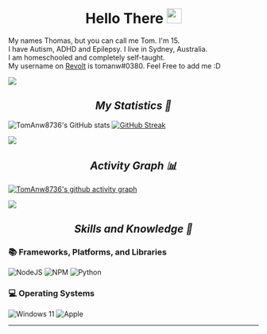 <h1 align="center">Hello There <img src="https://media.giphy.com/media/hvRJCLFzcasrR4ia7z/giphy.gif" width="30"> </h1>

My names Thomas, but you can call me Tom. I'm 15.</br> I have Autism, ADHD and Epilepsy. I live in Sydney, Australia.</br> I am homeschooled and completely self-taught.</br> My username on [Revolt](<https://revolt.chat>) is tomanw#0380. Feel Free to add me :D

<img src="https://user-images.githubusercontent.com/73097560/115834477-dbab4500-a447-11eb-908a-139a6edaec5c.gif">

<h2 align="center"><i>My Statistics 🚀</i></h2>

![TomAnw8736's GitHub stats](https://github-readme-stats-livxy.vercel.app/api?username=iambleed&title_color=4F8CC9&text_color=9f9f9f&show_icons=true&bg_color=00000000&hide_border=true&icon_color=4F8CC9&hide_title=true&count_private=true)
[![GitHub Streak](https://streak-stats.demolab.com?user=iambleed&hide_border=true&background=00000000&border=00000000&stroke=9F9F9F&ring=64B2FF&fire=4F8CC9&currStreakNum=4F8CC9&sideNums=4F8CC9&currStreakLabel=D8D8D8&sideLabels=D8D8D8&dates=9F9F9F)](https://git.io/streak-stats)

<img src="https://user-images.githubusercontent.com/73097560/115834477-dbab4500-a447-11eb-908a-139a6edaec5c.gif">

<h2 align="center"><i>Activity Graph 📊</i></h2>

[![TomAnw8736's github activity graph](https://github-readme-activity-graph.vercel.app/graph?username=iambleed&bg_color=00000000&color=c7c7c7&line=75baff&point=4F8CC9&area=true&hide_border=true)](https://github.com/CodeByAidan/)

<a href="https://www.youtube.com/watch?v=dQw4w9WgXcQ"><img src="https://user-images.githubusercontent.com/73097560/115834477-dbab4500-a447-11eb-908a-139a6edaec5c.gif"></a>

<h2 align="center"><i>Skills and Knowledge 🧠</i></h2>

### 📚 Frameworks, Platforms, and Libraries
![NodeJS](https://img.shields.io/badge/node.js-6DA55F?style=for-the-badge&logo=node.js&logoColor=white)
![NPM](https://img.shields.io/badge/NPM-%23CB3837.svg?style=for-the-badge&logo=npm&logoColor=white)
![Python](https://img.shields.io/badge/Python-blue?style=for-the-badge&logo=python&logoColor=%23ffffff)

### 💻 Operating Systems
![Windows 11](https://img.shields.io/badge/Windows%2011-%230079d5.svg?style=for-the-badge&logo=Windows%2011&logoColor=white)
![Apple](https://img.shields.io/badge/macOS-fe9fff?style=for-the-badge&logo=apple&logoColor=000000)


------
